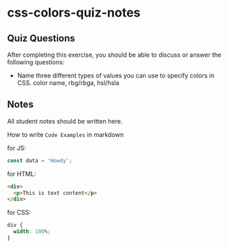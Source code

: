 # css-colors-quiz-notes

## Quiz Questions

After completing this exercise, you should be able to discuss or answer the following questions:

- Name three different types of values you can use to specify colors in CSS.
  color name, rbg/rbga, hsl/hsla

## Notes

All student notes should be written here.

How to write `Code Examples` in markdown

for JS:

```javascript
const data = 'Howdy';
```

for HTML:

```html
<div>
  <p>This is text content</p>
</div>
```

for CSS:

```css
div {
  width: 100%;
}
```
